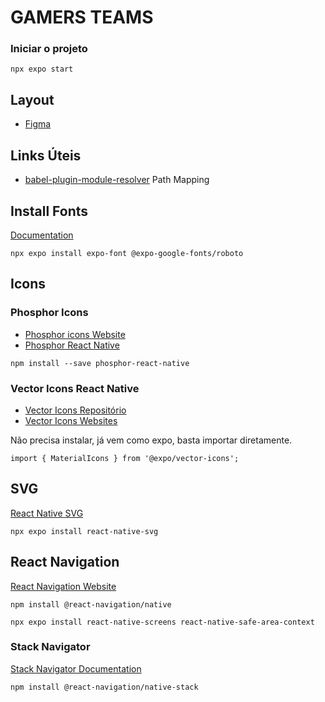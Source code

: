 # GAMERS TEAMS

### Iniciar o projeto

```shell
npx expo start
```

## Layout

- [Figma](<https://www.figma.com/design/6ThwWfXIiXEERQif56WtU0/Ignite-Teams-(Community)>)

## Links Úteis

- [babel-plugin-module-resolver](https://github.com/tleunen/babel-plugin-module-resolver) Path Mapping

## Install Fonts

[Documentation](https://docs.expo.dev/develop/user-interface/fonts/)

```
npx expo install expo-font @expo-google-fonts/roboto
```

## Icons

### Phosphor Icons

- [Phosphor icons Website](https://phosphoricons.com/)
- [Phosphor React Native](https://github.com/duongdev/phosphor-react-native)

```
npm install --save phosphor-react-native
```

### Vector Icons React Native

- [Vector Icons Repositório](https://github.com/oblador/react-native-vector-icons)
- [Vector Icons Websites](https://oblador.github.io/react-native-vector-icons/)

Não precisa instalar, já vem como expo, basta importar diretamente.

```
import { MaterialIcons } from '@expo/vector-icons';
```

## SVG

[React Native SVG](https://docs.expo.dev/versions/latest/sdk/svg/)

```
npx expo install react-native-svg
```

## React Navigation

[React Navigation Website](https://reactnavigation.org/)

```
npm install @react-navigation/native
```

```
npx expo install react-native-screens react-native-safe-area-context
```

### Stack Navigator

[Stack Navigator Documentation](https://reactnavigation.org/docs/stack-navigator/)

```
npm install @react-navigation/native-stack
```
